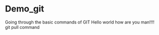 # Demo_git
Going through the basic commands of GIT
Hello world how are you man!!!!
git pull command 
